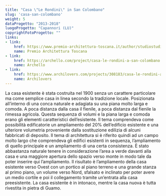 ```yaml
---
title: "Casa \"Le Rondini\" in San Colombano"
slug: 'casa-san-colombano'
weight: 5
dataProgetto: "2013-2018"
luogoProgetto: "Capannori (LU)"
copyrightFotoProgetto: ""
links:
- link:
    href: https://www.premio-architettura-toscana.it/author/studiostudiocaminolicoppola-it/
    name: Premio Architettura Toscana
- link:
    href: https://archello.com/project/casa-le-rondini-a-san-colombano
    name: Archello
- link:
    href: https://www.archilovers.com/projects/308183/casa-le-rondini-a-san-colombano.html
    name: Archilovers
---
```

La casa esistente è stata costruita nel 1900 senza un carattere particolare ma come semplice casa in linea secondo la tradizione locale. Posizionata all’interno di una conca naturale e adagiata su una piana molto larga e comoda. A poca distanza dalla casa il fienile, a poca distanza dal fienile la rimessa agricola.
Questa sequenza di volumi e la piana larga e comoda erano gli elementi caratteristici dell’esistente.
Il tema comprendeva come possibilità edificatorie un ampliamento del 20% dell’edificio esistente e una ulteriore volumetria proveniente dalla sostituzione edilizia di alcuni fabbricati di deposito. Il tema di architettura si è riferito quindi ad un campo molto largo che comprendeva gli edifici esistenti in sequenza, l’ampliamento di quello principale e un ampliamento di una certa consistenza. È stato abbastanza naturale tenere in considerazione l’area a verde davanti alla casa e una maggiore apertura dello spazio verso monte in modo tale da poter inserire qui l’ampliamento. Il risultato è l’ampliamento della casa esistente verso Ovest con un portico al piano terreno e una grande stanza al primo piano, un volume verso Nord, sfalsato e inclinato per poter avere un medio cortile e poi il collegamento tramite un’entrata alla casa preesistente.
La casa esistente è in intonaco, mentre la casa nuova è tutta rivestita in pietra di Guamo.